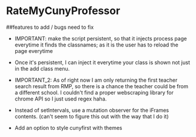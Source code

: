 # RateMyCunyProfessor

##features to add / bugs need to fix

* IMPORTANT: make the script persistent, so that it injects process page everytime it finds the classnames; as it is the user has to reload the page everytime

* Once it's persistent, I can inject it everytime your class is shown not just in the add class menu.

* IMPORTANT_2: As of right now I am only returning the first teacher search result from RMP, so there is a chance the teacher could be from a different school. I couldn't find a proper webscraping library for chrome API so I just used regex haha.

* Instead of setIntervals, use a mutation observer for the iFrames contents.
(can't seem to figure this out with the way that I do it)

* Add an option to style cunyfirst with themes